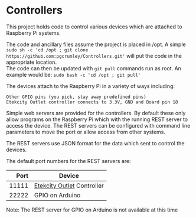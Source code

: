 # Controllers

This project holds code to control various devices which are
attached to Raspberry Pi systems.

The code and ancillary files assume the project is placed in /opt.  A simple 
  `sudo sh -c 'cd /opt ; git clone https://github.com:pgcrumley/Controllers.git'`
will put the code in the appropriate location.  
The code can then be updated with `git pull` commands run as root.
An example would be: `sudo bash -c 'cd /opt ; git pull'`
  
The devices attach to the Raspberry Pi in a variety of ways including:

    Other GPIO pins (you pick, stay away predefined pins)
    Etekcity Outlet controller connects to 3.3V, GND and Board pin 18
    
Simple web servers are provided for the controllers.  By default these 
only allow programs on the Raspberry Pi which with the running REST server to 
access the device.  The REST servers can be configured with command line
parameters to move the port or allow access from other systems.

The REST servers use JSON format for the data which sent to control
the devices.  

The default port numbers for the REST servers are:

  Port | Device
  -----: | -------
  11111 | [Etekcity Outlet](./Etekcity/) Controller
  22222 | GPIO on Arduino
  
  Note:  The REST server for GPIO on Arduino is not available at this time
  
  